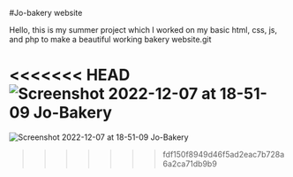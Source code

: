 #Jo-bakery website

Hello, this is my summer project which I worked on my basic html, css, js, and php to make a beautiful working bakery website.git

<<<<<<< HEAD
![Screenshot 2022-12-07 at 18-51-09 Jo-Bakery](https://user-images.githubusercontent.com/84576929/206187480-59d86ce2-ab41-4bfa-8ed7-27c98e54d504.png)
=======

![Screenshot 2022-12-07 at 18-51-09 Jo-Bakery](https://user-images.githubusercontent.com/84576929/206187480-59d86ce2-ab41-4bfa-8ed7-27c98e54d504.png)

>>>>>>> fdf150f8949d46f5ad2eac7b728a6a2ca71db9b9

